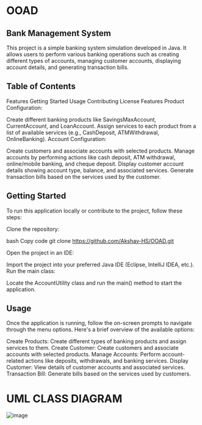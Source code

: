 # OOAD
## Bank Management System
This project is a simple banking system simulation developed in Java. It allows users to perform various banking operations such as creating different types of accounts, managing customer accounts, displaying account details, and generating transaction bills.

## Table of Contents
Features
Getting Started
Usage
Contributing
License
Features
Product Configuration:

Create different banking products like SavingsMaxAccount, CurrentAccount, and LoanAccount.
Assign services to each product from a list of available services (e.g., CashDeposit, ATMWithdrawal, OnlineBanking).
Account Configuration:

Create customers and associate accounts with selected products.
Manage accounts by performing actions like cash deposit, ATM withdrawal, online/mobile banking, and cheque deposit.
Display customer account details showing account type, balance, and associated services.
Generate transaction bills based on the services used by the customer.

## Getting Started
To run this application locally or contribute to the project, follow these steps:

Clone the repository:

bash
Copy code
git clone https://github.com/Akshay-HS/OOAD.git

Open the project in an IDE:

Import the project into your preferred Java IDE (Eclipse, IntelliJ IDEA, etc.).
Run the main class:

Locate the AccountUtility class and run the main() method to start the application.

## Usage
Once the application is running, follow the on-screen prompts to navigate through the menu options. Here's a brief overview of the available options:

Create Products: Create different types of banking products and assign services to them.
Create Customer: Create customers and associate accounts with selected products.
Manage Accounts: Perform account-related actions like deposits, withdrawals, and banking services.
Display Customer: View details of customer accounts and associated services.
Transaction Bill: Generate bills based on the services used by customers.

# UML CLASS DIAGRAM
![image](https://github.com/Akshay-HS/OOAD/assets/68019762/5307bc23-5ce0-4e22-a755-ea43cf006d33)

